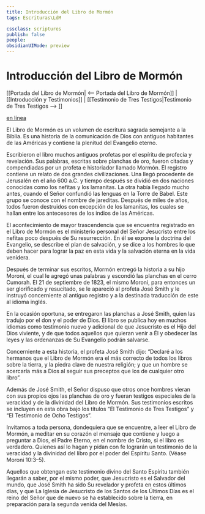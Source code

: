 ```yaml
---
title: Introducción del Libro de Mormón
tags: Escrituras\LdM

cssclass: scriptures
publish: false
people:
obsidianUIMode: preview
---
```


# Introducción del Libro de Mormón
[[Portada del Libro de Mormón| <-- Portada del Libro de Mormón]] | [[Introducción y Testimonios]] | [[Testimonio de Tres Testigos|Testimonio de Tres Testigos --> ]]

[en línea](https://www.churchofjesuschrist.org/study/scriptures/bofm/introduction?lang=spa)

El Libro de Mormón es un volumen de escritura sagrada semejante a la Biblia. Es una historia de la comunicación de Dios con antiguos habitantes de las Américas y contiene la plenitud del Evangelio eterno.

Escribieron el libro muchos antiguos profetas por el espíritu de profecía y revelación. Sus palabras, escritas sobre planchas de oro, fueron citadas y compendiadas por un profeta e historiador llamado Mormón. El registro contiene un relato de dos grandes civilizaciones. Una llegó procedente de Jerusalén en el año 600 a.C. y tiempo después se dividió en dos naciones conocidas como los nefitas y los lamanitas. La otra había llegado mucho antes, cuando el Señor confundió las lenguas en la Torre de Babel. Este grupo se conoce con el nombre de jareditas. Después de miles de años, todos fueron destruidos con excepción de los lamanitas, los cuales se hallan entre los antecesores de los indios de las Américas.

El acontecimiento de mayor trascendencia que se encuentra registrado en el Libro de Mormón es el ministerio personal del Señor Jesucristo entre los nefitas poco después de Su resurrección. En él se expone la doctrina del Evangelio, se describe el plan de salvación, y se dice a los hombres lo que deben hacer para lograr la paz en esta vida y la salvación eterna en la vida venidera.

Después de terminar sus escritos, Mormón entregó la historia a su hijo Moroni, el cual le agregó unas palabras y escondió las planchas en el cerro Cumorah. El 21 de septiembre de 1823, el mismo Moroni, para entonces un ser glorificado y resucitado, se le apareció al profeta José Smith y le instruyó concerniente al antiguo registro y a la destinada traducción de este al idioma inglés.

En la ocasión oportuna, se entregaron las planchas a José Smith, quien las tradujo por el don y el poder de Dios. El libro se publica hoy en muchos idiomas como testimonio nuevo y adicional de que Jesucristo es el Hijo del Dios viviente, y de que todos aquellos que quieran venir a Él y obedecer las leyes y las ordenanzas de Su Evangelio podrán salvarse.

Concerniente a esta historia, el profeta José Smith dijo: “Declaré a los hermanos que el Libro de Mormón era el más correcto de todos los libros sobre la tierra, y la piedra clave de nuestra religión; y que un hombre se acercaría más a Dios al seguir sus preceptos que los de cualquier otro libro”.

Además de José Smith, el Señor dispuso que otros once hombres vieran con sus propios ojos las planchas de oro y fueran testigos especiales de la veracidad y de la divinidad del Libro de Mormón. Sus testimonios escritos se incluyen en esta obra bajo los títulos “El Testimonio de Tres Testigos” y “El Testimonio de Ocho Testigos”.

Invitamos a toda persona, dondequiera que se encuentre, a leer el Libro de Mormón, a meditar en su corazón el mensaje que contiene y luego a preguntar a Dios, el Padre Eterno, en el nombre de Cristo, si el libro es verdadero. Quienes así lo hagan y pidan con fe lograrán un testimonio de la veracidad y la divinidad del libro por el poder del Espíritu Santo. (Véase Moroni 10:3–5).

Aquellos que obtengan este testimonio divino del Santo Espíritu también llegarán a saber, por el mismo poder, que Jesucristo es el Salvador del mundo, que José Smith ha sido Su revelador y profeta en estos últimos días, y que La Iglesia de Jesucristo de los Santos de los Últimos Días es el reino del Señor que de nuevo se ha establecido sobre la tierra, en preparación para la segunda venida del Mesías.

